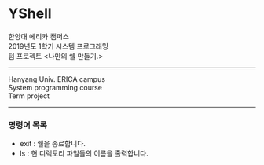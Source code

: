 # YShell  
한양대 에리카 캠퍼스  
2019년도 1학기 시스템 프로그래밍  
텀 프로젝트 <나만의 쉘 만들기.>  
***
Hanyang Univ. ERICA campus  
System programming course  
Term project  
***  
### 명령어 목록  
- exit : 쉘을 종료합니다.
- ls : 현 디렉토리 파일들의 이름을 출력합니다.
